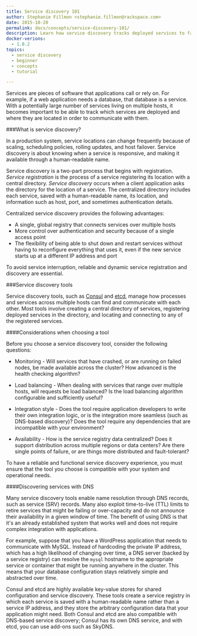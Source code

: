 ```yaml
---
title: Service discovery 101
author: Stephanie Fillmon <stephanie.fillmon@rackspace.com>
date: 2015-10-20
permalink: docs/concepts/service-discovery-101/
description: Learn how service discovery tracks deployed services to facilitate communication and avoid service disruption.
docker-verions:
  - 1.8.2
topics:
  - service discovery
  - beginner
  - concepts
  - tutorial

---
```


Services are pieces of software that applications call or rely on. For example, if a web application needs a database, that database is a service. With a potentially large number of services living on multiple hosts, it becomes important to be able to track which services are deployed and where they are located in order to communicate with them.

###What is service discovery?

In a production system, service locations can change frequently because of scaling, scheduling policies, rolling updates, and host failover. Service discovery is about knowing when a service is responsive, and making it available through a human-readable name.

Service discovery is a two-part process that begins with registration. *Service registration* is the process of a service registering its location with a central directory. *Service discovery* occurs when a client application asks the directory for the location of a service. The centralized directory includes each service, saved with a human-readable name, its location, and information such as host, port, and sometimes authentication details.

Centralized service discovery provides the following advantages:

* A single, global registry that connects services over multiple hosts
* More control over authentication and security because of a single access point
* The flexibility of being able to shut down and restart services without having to reconfigure everything that uses it, even if the new service starts up at a different IP address and port

To avoid service interruption, reliable and dynamic service registration and discovery are essential.

###Service discovery tools

Service discovery tools, such as [Consul](https://www.consul.io/) and [etcd](https://coreos.com/etcd/), manage how processes and services across multiple hosts can find and communicate with each other. Most tools involve creating a central directory of services, registering deployed services in the directory, and locating and connecting to any of the registered services.

####Considerations when choosing a tool

Before you choose a service discovery tool, consider the following questions:

* Monitoring - Will services that have crashed, or are running on failed nodes, be made available across the cluster? How advanced is the health checking algorithm?

* Load balancing - When dealing with services that range over multiple hosts, will requests be load balanced? Is the load balancing algorithm configurable and sufficiently useful?

* Integration style - Does the tool require application developers to write their own integration logic, or is the integration more seamless (such as DNS-based discovery)? Does the tool require any dependencies that are incompatible with your environment?

* Availability - How is the service registry data centralized? Does it support distribution across multiple regions or data centers? Are there single points of failure, or are things more distributed and fault-tolerant?

To have a reliable and functional service discovery experience, you must ensure that the tool you choose is compatible with your system and operational needs.

####Discovering services with DNS

Many service discovery tools enable name resolution through DNS records, such as service (SRV) records. Many also exploit time-to-live (TTL) limits to retire services that might be failing or over-capacity and do not announce their availability in a given window of time. The benefit of using DNS is that it's an already established system that works well and does not require complex integration with applications.

For example, suppose that you have a WordPress application that needs to communicate with MySQL. Instead of hardcoding the private IP address, which has a high likelihood of changing over time, a DNS server (backed by a service registry) can resolve the `mysql` hostname to the appropriate service or container that might be running anywhere in the cluster. This means that your database configuration stays relatively simple and abstracted over time.

Consul and etcd are highly available key-value stores for shared configuration and service discovery. These tools create a service registry in which each service is saved with a human-readable name rather than a service IP address, and they store the arbitrary configuration data that your application might need. Both Consul and etcd are also compatible with DNS-based service discovery; Consul has its own DNS service, and with etcd, you can use add-ons such as SkyDNS.

